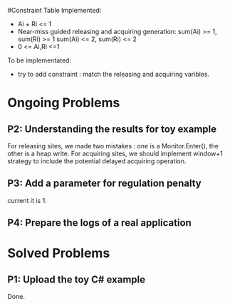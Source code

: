 #Constraint Table
Implemented:
+ Ai + Ri <= 1
+ Near-miss guided releasing and acquiring generation:
    sum(Ai) >= 1, sum(Ri) >= 1
    sum(Ai) <= 2, sum(Ri) <= 2
+ 0 <= Ai,Ri <=1

To be implementated:
+ try to add constraint : match the releasing and acquiring varibles.

# Ongoing Problems

## P2: Understanding the results for toy example
For releasing sites, we made two mistakes : one is a Monitor.Enter(), the other is a heap write. 
For acquiring sites, we should implement window+1 strategy to include the potential delayed acquiring operation.

## P3: Add a parameter for regulation penalty
current it is 1.

## P4: Prepare the logs of a real application

# Solved Problems

## P1: Upload the toy C# example
Done.


